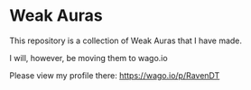 # Weak Auras
This repository is a collection of Weak Auras that I have made.

I will, however, be moving them to wago.io

Please view my profile there: https://wago.io/p/RavenDT

